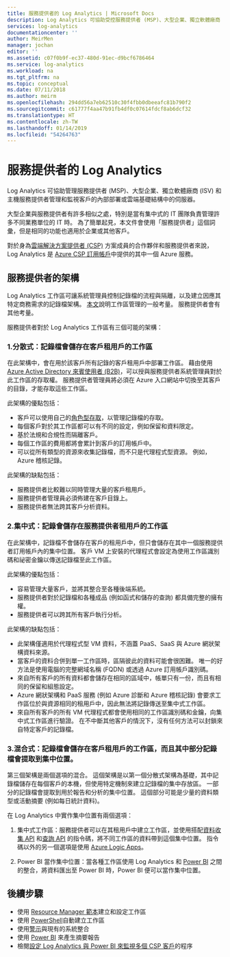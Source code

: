 ```yaml
---
title: 服務提供者的 Log Analytics | Microsoft Docs
description: Log Analytics 可協助受控服務提供者 (MSP)、大型企業、獨立軟體廠商 (ISV) 和主機服務提供者管理和監視客戶的內部部署或雲端基礎結構中的伺服器。
services: log-analytics
documentationcenter: ''
author: MeirMen
manager: jochan
editor: ''
ms.assetid: c07f0b9f-ec37-480d-91ec-d9bcf6786464
ms.service: log-analytics
ms.workload: na
ms.tgt_pltfrm: na
ms.topic: conceptual
ms.date: 07/11/2018
ms.author: meirm
ms.openlocfilehash: 294dd56a7eb62510c30f4fbb0dbeeafc81b790f2
ms.sourcegitcommit: c61777f4aa47b91fb4df0c07614fdcf8ab6dcf32
ms.translationtype: HT
ms.contentlocale: zh-TW
ms.lasthandoff: 01/14/2019
ms.locfileid: "54264763"
---
```

# <a name="log-analytics-for-service-providers"></a>服務提供者的 Log Analytics
Log Analytics 可協助管理服務提供者 (MSP)、大型企業、獨立軟體廠商 (ISV) 和主機服務提供者管理和監視客戶的內部部署或雲端基礎結構中的伺服器。 

大型企業與服務提供者有許多相似之處，特別是當有集中式的 IT 團隊負責管理許多不同業務單位的 IT 時。 為了簡單起見，本文件會使用「服務提供者」這個詞彙，但是相同的功能也適用於企業或其他客戶。

對於身為[雲端解決方案提供者 (CSP)](https://partner.microsoft.com/Solutions/cloud-reseller-overview) 方案成員的合作夥伴和服務提供者來說，Log Analytics 是 [Azure CSP 訂用帳戶](https://docs.microsoft.com/azure/cloud-solution-provider/overview/azure-csp-overview)中提供的其中一個 Azure 服務。 

## <a name="architectures-for-service-providers"></a>服務提供者的架構

Log Analytics 工作區可讓系統管理員控制記錄檔的流程與隔離，以及建立因應其特定商務需求的記錄檔架構。 [本文](https://docs.microsoft.com/azure/log-analytics/log-analytics-manage-access)說明工作區管理的一般考量。 服務提供者會有其他考量。

服務提供者對於 Log Analytics 工作區有三個可能的架構：

### <a name="1-distributed---logs-are-stored-in-workspaces-located-in-the-customers-tenant"></a>1.分散式：記錄檔會儲存在客戶租用戶的工作區 

在此架構中，會在用於該客戶所有記錄的客戶租用戶中部署工作區。 藉由使用 [Azure Active Directory 來賓使用者 (B2B)](https://docs.microsoft.com/azure/active-directory/b2b/what-is-b2b)，可以授與服務提供者系統管理員對於此工作區的存取權。 服務提供者管理員將必須在 Azure 入口網站中切換至其客戶的目錄，才能存取這些工作區。

此架構的優點包括：
* 客戶可以使用自己的[角色型存取](https://docs.microsoft.com/azure/role-based-access-control/overview)，以管理記錄檔的存取。
* 每個客戶對於其工作區都可以有不同的設定，例如保留和資料限定。
* 基於法規和合規性而隔離客戶。
* 每個工作區的費用都將會累計到客戶的訂用帳戶中。
* 可以從所有類型的資源來收集記錄檔，而不只是代理程式型資源。 例如，Azure 稽核記錄。

此架構的缺點包括：
* 服務提供者比較難以同時管理大量的客戶租用戶。
* 服務提供者管理員必須佈建在客戶目錄上。
* 服務提供者無法跨其客戶分析資料。

### <a name="2-central---logs-are-stored-in-a-workspace-located-in-the-service-provider-tenant"></a>2.集中式：記錄會儲存在服務提供者租用戶的工作區

在此架構中，記錄檔不會儲存在客戶的租用戶中，但只會儲存在其中一個服務提供者訂用帳戶內的集中位置。 客戶 VM 上安裝的代理程式會設定為使用工作區識別碼和祕密金鑰以傳送記錄檔至此工作區。

此架構的優點包括：
* 容易管理大量客戶，並將其整合至各種後端系統。
* 服務提供者對於記錄檔和各種成品 (例如函式和儲存的查詢) 都具備完整的擁有權。
* 服務提供者可以跨其所有客戶執行分析。

此架構的缺點包括：
* 此架構僅適用於代理程式型 VM 資料，不涵蓋 PaaS、SaaS 與 Azure 網狀架構資料來源。
* 當客戶的資料合併到單一工作區時，區隔彼此的資料可能會很困難。 唯一的好方法是使用電腦的完整網域名稱 (FQDN) 或透過 Azure 訂用帳戶識別碼。 
* 來自所有客戶的所有資料都會儲存在相同的區域中，帳單只有一份，而且有相同的保留和組態設定。
* Azure 網狀架構和 PaaS 服務 (例如 Azure 診斷和 Azure 稽核記錄) 會要求工作區位於與資源相同的租用戶中，因此無法將記錄傳送至集中式工作區。
* 來自所有客戶的所有 VM 代理程式都會使用相同的工作區識別碼和金鑰，向集中式工作區進行驗證。 在不中斷其他客戶的情況下，沒有任何方法可以封鎖來自特定客戶的記錄檔。


### <a name="3-hybrid---logs-are-stored-in-workspace-located-in-the-customers-tenant-and-some-of-them-are-pulled-to-a-central-location"></a>3.混合式：記錄檔會儲存在客戶租用戶的工作區，而且其中部分記錄檔會提取到集中位置。

第三個架構是兩個選項的混合。 這個架構是以第一個分散式架構為基礎，其中記錄檔儲存在每個客戶的本機，但使用特定機制來建立記錄檔的集中存放區。 一部分的記錄檔會提取到用於報告和分析的集中位置。 這個部分可能是少量的資料類型或活動摘要 (例如每日統計資料)。

在 Log Analytics 中實作集中位置有兩個選項：

1. 集中式工作區：服務提供者可以在其租用戶中建立工作區，並使用搭配[資料收集 API](../../azure-monitor/platform/data-collector-api.md) 和[查詢 API](https://dev.loganalytics.io/) 的指令碼，將不同工作區的資料帶到這個集中位置。 指令碼以外的另一個選項是使用 [Azure Logic Apps](https://docs.microsoft.com/azure/logic-apps/logic-apps-overview)。

2. Power BI 當作集中位置：當各種工作區使用 Log Analytics 和 [Power BI](../../azure-monitor/platform/powerbi.md) 之間的整合，將資料匯出至 Power BI 時，Power BI 便可以當作集中位置。 


## <a name="next-steps"></a>後續步驟
* 使用 [Resource Manager 範本](template-workspace-configuration.md)建立和設定工作區
* 使用 [PowerShell](../../azure-monitor/platform/powershell-workspace-configuration.md)自動建立工作區 
* 使用[警示](../../azure-monitor/platform/alerts-overview.md)與現有的系統整合
* 使用 [Power BI](../../azure-monitor/platform/powerbi.md) 來產生摘要報告
* 檢閱[設定 Log Analytics 與 Power BI 來監視多個 CSP 客戶](https://docs.microsoft.com/azure/cloud-solution-provider/support/monitor-multiple-customers)的程序
